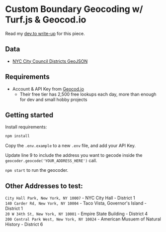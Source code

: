# Custom Boundary Geocoding w/ Turf.js & Geocod.io

Read my [dev.to write-up](https://dev.to/adamkatora/geocoding-against-custom-geography-with-geocodio-turfjs-54o3) for this piece.  

## Data
* [NYC City Council Districts GeoJSON](https://www1.nyc.gov/site/planning/data-maps/open-data/districts-download-metadata.page)

## Requirements  
* Account & API Key from [Geocod.io](https://www.geocod.io/)
    * Their free tier has 2,500 free lookups each day, more than enough for dev and small hobby projects

## Getting started  

Install requirements:
```bash
npm install
```

Copy the `.env.example` to a new `.env` file, and add your API Key.  

Update line 9 to include the address you want to gecode inside the `geocoder.geocode('YOUR_ADDRESS_HERE')` call.  

`npm start` to run the geocoder.  

## Other Addresses to test:  
`City Hall Park, New York, NY 10007` - NYC City Hall - District 1  
`140 Carder Rd, New York, NY 10004` - Taco Vista, Governor's Island - District 1  
`20 W 34th St, New York, NY 10001` - Empire State Building - District 4  
`200 Central Park West, New York, NY 10024` - American Musuem of Natural History - District 6  
